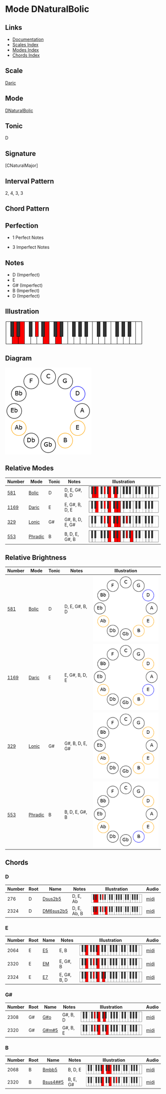 # Mode DNaturalBolic

## Links

- [Documentation](README.md)
- [Scales Index](Scales.md)
- [Modes Index](Modes.md)
- [Chords Index](Chords.md)

## Scale

[Daric](ScaleDaric.md)

## Mode

[DNaturalBolic](ModeDNaturalBolic.md)

## Tonic

D

## Signature

[CNaturalMajor]

## Interval Pattern

2, 4, 3, 3

## Chord Pattern



## Perfection

 - 1 Perfect Notes

 - 3 Imperfect Notes

## Notes

- D (Imperfect)
- E
- G# (Imperfect)
- B (Imperfect)
- D (Imperfect)

## Illustration

![DNaturalBolic](ModeDNaturalBolic.png)

## Diagram

![DNaturalBolic](CircleModeDNaturalBolic.png)

## Relative Modes

| Number | Mode | Tonic | Notes | Illustration |
|--------|------|-------|-------|--------------|
| [581](https://ianring.com/musictheory/scales/581) | [Bolic](ModeBolic.md) | D | D, E, G#, B, D | ![DNaturalBolic](ModeDNaturalBolic.png) |
| [1169](https://ianring.com/musictheory/scales/1169) | [Daric](ModeDaric.md) | E | E, G#, B, D, E | ![ENaturalDaric](ModeENaturalDaric.png) |
| [329](https://ianring.com/musictheory/scales/329) | [Lonic](ModeLonic.md) | G# | G#, B, D, E, G# | ![GSharpLonic](ModeGSharpLonic.png) |
| [553](https://ianring.com/musictheory/scales/553) | [Phradic](ModePhradic.md) | B | B, D, E, G#, B | ![BNaturalPhradic](ModeBNaturalPhradic.png) |
## Relative Brightness

| Number | Mode | Tonic | Notes | Illustration |
|--------|------|-------|-------|--------------|
| [581](https://ianring.com/musictheory/scales/581) | [Bolic](ModeBolic.md) | D | D, E, G#, B, D | ![DNaturalBolic](CircleModeDNaturalBolic.png) |
| [1169](https://ianring.com/musictheory/scales/1169) | [Daric](ModeDaric.md) | E | E, G#, B, D, E | ![ENaturalDaric](CircleModeENaturalDaric.png) |
| [329](https://ianring.com/musictheory/scales/329) | [Lonic](ModeLonic.md) | G# | G#, B, D, E, G# | ![GSharpLonic](CircleModeGSharpLonic.png) |
| [553](https://ianring.com/musictheory/scales/553) | [Phradic](ModePhradic.md) | B | B, D, E, G#, B | ![BNaturalPhradic](CircleModeBNaturalPhradic.png) |

## Chords

### D

| Number | Root | Name | Notes | Illustration | Audio |
|--------|------|------|-------|--------------|-------|
| 276 | D | [Dsus2b5](ChordDNaturalSuspendedSecondFlatFifth.md) | D, E, Ab | ![Dsus2b5](ChordDNaturalSuspendedSecondFlatFifthRootPosition.png) | [midi](ChordDNaturalSuspendedSecondFlatFifthRootPosition.mid) |
| 2324 | D | [DM6sus2b5](ChordDNaturalMajorSixthSuspendedSecondFlatFifth.md) | D, E, Ab, B | ![DM6sus2b5](ChordDNaturalMajorSixthSuspendedSecondFlatFifthRootPosition.png) | [midi](ChordDNaturalMajorSixthSuspendedSecondFlatFifthRootPosition.mid) |

### E

| Number | Root | Name | Notes | Illustration | Audio |
|--------|------|------|-------|--------------|-------|
| 2064 | E | [E5](ChordENaturalPowerChord.md) | E, B | ![E5](ChordENaturalPowerChordRootPosition.png) | [midi](ChordENaturalPowerChordRootPosition.mid) |
| 2320 | E | [EM](ChordENaturalMajor.md) | E, G#, B | ![EM](ChordENaturalMajorRootPosition.png) | [midi](ChordENaturalMajorRootPosition.mid) |
| 2324 | E | [E7](ChordENaturalDominantSeventh.md) | E, G#, B, D | ![E7](ChordENaturalDominantSeventhRootPosition.png) | [midi](ChordENaturalDominantSeventhRootPosition.mid) |

### G#

| Number | Root | Name | Notes | Illustration | Audio |
|--------|------|------|-------|--------------|-------|
| 2308 | G# | [G#o](ChordGSharpDiminished.md) | G#, B, D | ![G#o](ChordGSharpDiminishedRootPosition.png) | [midi](ChordGSharpDiminishedRootPosition.mid) |
| 2320 | G# | [G#m#5](ChordGSharpMinorSharpFifth.md) | G#, B, E | ![G#m#5](ChordGSharpMinorSharpFifthRootPosition.png) | [midi](ChordGSharpMinorSharpFifthRootPosition.mid) |

### B

| Number | Root | Name | Notes | Illustration | Audio |
|--------|------|------|-------|--------------|-------|
| 2068 | B | [Bmbb5](ChordBNaturalMinorDoubleFlatFifth.md) | B, D, E | ![Bmbb5](ChordBNaturalMinorDoubleFlatFifthRootPosition.png) | [midi](ChordBNaturalMinorDoubleFlatFifthRootPosition.mid) |
| 2320 | B | [Bsus4##5](ChordBNaturalSuspendedFourthDoubleSharpFifth.md) | B, E, G# | ![Bsus4##5](ChordBNaturalSuspendedFourthDoubleSharpFifthRootPosition.png) | [midi](ChordBNaturalSuspendedFourthDoubleSharpFifthRootPosition.mid) |

